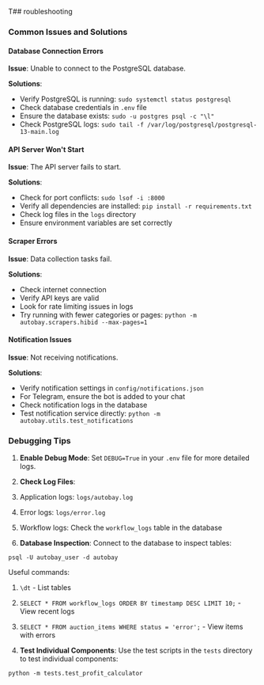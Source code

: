 T## roubleshooting

### Common Issues and Solutions

#### Database Connection Errors

**Issue**: Unable to connect to the PostgreSQL database.

**Solutions**:

- Verify PostgreSQL is running: `sudo systemctl status postgresql`
- Check database credentials in `.env` file
- Ensure the database exists: `sudo -u postgres psql -c "\l"`
- Check PostgreSQL logs: `sudo tail -f /var/log/postgresql/postgresql-13-main.log`


#### API Server Won't Start

**Issue**: The API server fails to start.

**Solutions**:

- Check for port conflicts: `sudo lsof -i :8000`
- Verify all dependencies are installed: `pip install -r requirements.txt`
- Check log files in the `logs` directory
- Ensure environment variables are set correctly


#### Scraper Errors

**Issue**: Data collection tasks fail.

**Solutions**:

- Check internet connection
- Verify API keys are valid
- Look for rate limiting issues in logs
- Try running with fewer categories or pages: `python -m autobay.scrapers.hibid --max-pages=1`


#### Notification Issues

**Issue**: Not receiving notifications.

**Solutions**:

- Verify notification settings in `config/notifications.json`
- For Telegram, ensure the bot is added to your chat
- Check notification logs in the database
- Test notification service directly: `python -m autobay.utils.test_notifications`


### Debugging Tips

1. **Enable Debug Mode**:
Set `DEBUG=True` in your `.env` file for more detailed logs.
2. **Check Log Files**:

1. Application logs: `logs/autobay.log`
2. Error logs: `logs/error.log`
3. Workflow logs: Check the `workflow_logs` table in the database



3. **Database Inspection**:
Connect to the database to inspect tables:

```shellscript
psql -U autobay_user -d autobay
```

Useful commands:

1. `\dt` - List tables
2. `SELECT * FROM workflow_logs ORDER BY timestamp DESC LIMIT 10;` - View recent logs
3. `SELECT * FROM auction_items WHERE status = 'error';` - View items with errors



4. **Test Individual Components**:
Use the test scripts in the `tests` directory to test individual components:

```shellscript
python -m tests.test_profit_calculator
```